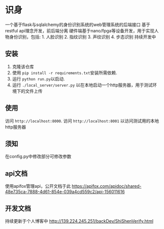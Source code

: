 # 识身

一个基于flask与sqlalchemy的身份识别系统的web管理系统的后端接口
基于restful api理念开发，前后端分离
硬件端基于nano/fpga等设备开发，用于实现人物身份识别，包括:
    1. 人脸识别 
    2. 指纹识别
    3. 声纹识别
    4. 步态识别
持续开发中

## 安装

1. 克隆该仓库
2. 使用 `pip install -r requirements.txt`安装所需依赖.
3. 运行 `python run.py`以启动.
4. 运行 `./local_server/server.py` 以在本地启动一个http服务器，用于测试环境下的文件上传

## 使用

访问 `http://localhost:8000`.
访问 `http://localhost:8001` 以访问测试用的本地http服务器

## 须知

在config.py中修改部分可修改参数

## api文档

使用apifox管理api，公开文档于此
https://apifox.com/apidoc/shared-48e735ca-7888-4d61-854e-039a4cd559c2/api-156011616

## 开发文档

持续更新于个人博客中
http://139.224.245.251/backDev/ShiShenVerify.html